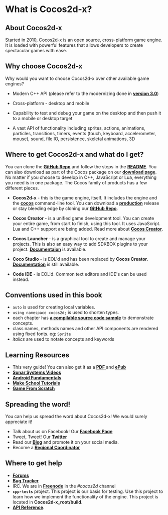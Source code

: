 # What is Cocos2d-x?

## About Cocos2d-x
Started in 2010, Cocos2d-x is an open source, cross-platform game engine. It is
loaded with powerful features that allows developers to create spectacular games
with ease.

## Why choose Cocos2d-x
Why would you want to choose Cocos2d-x over other available game engines?

  * Modern C++ API (please refer to the modernizing done in [__version 3.0__](https://github.com/cocos2d/cocos2d-x/blob/cocos2d-x-3.0/docs/RELEASE_NOTES.md#c11-features))

  * Cross-platform - desktop and mobile

  * Capability to test and debug your game on the desktop and then push it to a
  mobile or desktop target
  
  * A vast API of functionality including sprites, actions, animations, particles,
  transitions, timers, events (touch, keyboard, accelerometer, mouse), sound,
  file IO, persistence, skeletal animations, 3D

## Where to get Cocos2d-x and what do I get?
You can clone the [__GitHub Repo__](https://github.com/cocos2d/cocos2d-x) and follow the steps in the [__README__](https://github.com/cocos2d/cocos2d-x/blob/v3/README.md). You can also download as part of the Cocos package on our [__download page__](http://cocos2d-x.org/download). No matter if you choose to develop in C++, JavaScript or Lua, everything you need is in one package. The Cocos family of products has a few different pieces.

  * __Cocos2d-x__ - this is the game engine, itself. It includes the engine and the
  [__cocos__](http://cocos2d-x.org/docs/editors_and_tools/cocosCLTool/index.html) command-line tool. You can download a [__production__](http://cocos2d-x.org/download)
  release or stay bleeding edge by cloning our [__GitHub Repo__](https://github.com/cocos2d/cocos2d-x).

  * __Cocos Creator__ - is a unified game development tool. You can create your
  entire game, from start to finish, using this tool. It uses JavaScript. Lua and
  C++ support are being added. Read more about [__Cocos Creator__](http://cocos2d-x.org/docs/editors_and_tools/creator/index.html).

  * __Cocos Launcher__ - is a graphical tool to create and manage your projects.
  This is also an easy way to add SDKBOX plugins to your project. [__Documentaion__](http://cocos2d-x.org/docs/cocos/cocos/index.html)
  is available.

  * __Coco Studio__ - is EOL'd and has been replaced by __Cocos Creator__. [__Documentation__](http://cocos2d-x.org/docs/deprecated/studio/index.html)
  is still available.

  * __Code IDE__ -  is EOL'd. Common text editors and IDE's can be used instead.

## Conventions used in this book
* `auto` is used for creating local variables.
* `using namespace cocos2d;` is used to shorten types.
* each chapter has [__a compilable source code sample__](https://github.com/chukong/programmers-guide-samples) to  demonstrate concepts.
* class names, methods names and other API components are rendered using fixed fonts. eg: `Sprite`
* *italics* are used to notate concepts and keywords

## Learning Resources
* This very guide! You can also get it as a [__PDF__ ](http://cocos2d-x.org/docs/ProgrammersGuide.pdf) and [__ePub__](http://cocos2d-x.org/docs/ProgrammersGuide.epub)
* [__Sonar Systems Videos__](https://www.youtube.com/user/sonarsystemslimited/search?query=Cocos2d-x)
* [__Android Fundamentals__](https://developer.android.com/guide/components/fundamentals.html)
* [__Make School Tutorials__](https://www.makeschool.com/tutorials/)
* [__Game From Scratch__](http://www.gamefromscratch.com/page/cocos2d-x-CPP-Game-Programming-Tutorial-Series.aspx)

## Spreading the word!
You can help us spread the word about Cocos2d-x! We would surely appreciate it!

* Talk about us on Facebook! Our [__Facebook Page__](https://www.facebook.com/cocos2dx/)
* Tweet, Tweet! Our [__Twitter__](https://twitter.com/cocos2dx)
* Read our [__Blog__](http://blog.Cocos2d-x.org/) and promote it on your social media.
* Become a [__Regional Coordinator__](http://discuss.Cocos2d-x.org/t/we-need-regional-coordinators/24104)

## Where to get help
* [__Forums__](http://discuss.Cocos2d-x.org)
* [__Bug Tracker__](https://github.com/cocos2d/cocos2d-x/issues)
* IRC. We are in [__Freenode__](https://webchat.freenode.net/) in the _#cocos2d_ channel
* __`cpp-tests`__ project. This project is our basis for testing. Use this project to
learn how we implement the functionality of the engine. This project is located in
__Cocos2d-x_root/build.__
* [__API Reference__](http://cocos2d-x.org/docs/api-ref/index.html).
